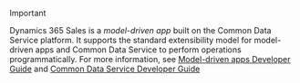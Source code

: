 > [!IMPORTANT]
> Dynamics 365 Sales is a *model-driven app* built on the Common Data Service platform. It supports the standard extensibility model for model-driven apps and Common Data Service to perform operations programmatically. For more information, see [Model-driven apps Developer Guide](https://docs.microsoft.com/powerapps/developer/model-driven-apps/overview) and [Common Data Service Developer Guide](https://docs.microsoft.com/powerapps/developer/common-data-service/overview)
